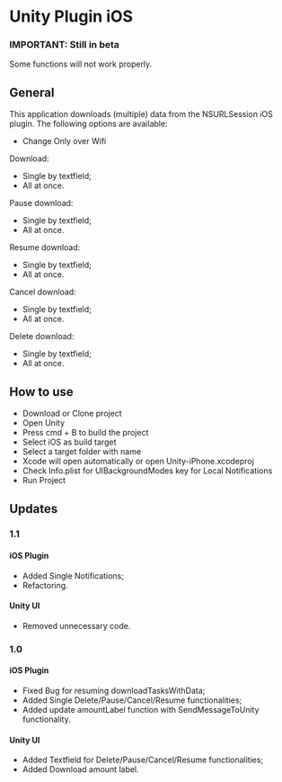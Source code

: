 # Unity Plugin iOS

### IMPORTANT: Still in beta

Some functions will not work properly.

## General

This application downloads (multiple) data from the NSURLSession iOS plugin.
The following options are available: 

- Change Only over Wifi

Download:
- Single by textfield;
- All at once.

Pause download:
- Single by textfield;
- All at once.

Resume download:
- Single by textfield;
- All at once.

Cancel download:
- Single by textfield;
- All at once.

Delete download:
- Single by textfield;
- All at once.

## How to use

- Download or Clone project
- Open Unity
- Press cmd + B to build the project
- Select iOS as build target
- Select a target folder with name
- Xcode will open automatically or open Unity-iPhone.xcodeproj
- Check Info.plist for <key>UIBackgroundModes</key> key for Local Notifications 
- Run Project

## Updates

### 1.1

#### iOS Plugin
- Added Single Notifications;
- Refactoring.

#### Unity UI
- Removed unnecessary code.

### 1.0

#### iOS Plugin
- Fixed Bug for resuming downloadTasksWithData;
- Added Single Delete/Pause/Cancel/Resume functionalities;
- Added update amountLabel function with SendMessageToUnity functionality.

#### Unity UI
- Added Textfield for Delete/Pause/Cancel/Resume functionalities;
- Added Download amount label.
